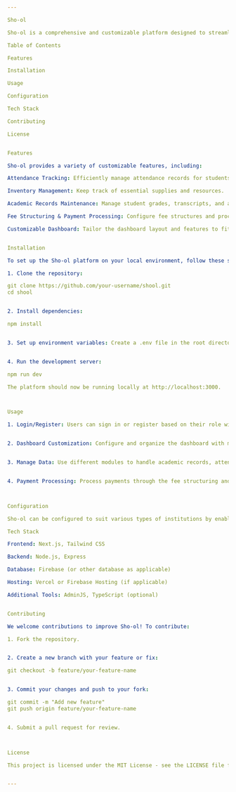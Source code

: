 ```yaml
---

Sho-ol

Sho-ol is a comprehensive and customizable platform designed to streamline school and organization management through powerful dashboard functionalities. With features like attendance tracking, inventory management, academic records maintenance, fee structuring, and payment processing, Sho-ol enables users to tailor the platform to meet specific operational needs, improving efficiency and user satisfaction.

Table of Contents

Features

Installation

Usage

Configuration

Tech Stack

Contributing

License


Features

Sho-ol provides a variety of customizable features, including:

Attendance Tracking: Efficiently manage attendance records for students, staff, and faculty.

Inventory Management: Keep track of essential supplies and resources.

Academic Records Maintenance: Manage student grades, transcripts, and academic history.

Fee Structuring & Payment Processing: Configure fee structures and process payments smoothly.

Customizable Dashboard: Tailor the dashboard layout and features to fit the specific needs of your organization.


Installation

To set up the Sho-ol platform on your local environment, follow these steps:

1. Clone the repository:

git clone https://github.com/your-username/shool.git
cd shool


2. Install dependencies:

npm install


3. Set up environment variables: Create a .env file in the root directory and configure it with your database credentials, API keys, and other necessary settings.


4. Run the development server:

npm run dev

The platform should now be running locally at http://localhost:3000.



Usage

1. Login/Register: Users can sign in or register based on their role within the organization.


2. Dashboard Customization: Configure and organize the dashboard with modules needed for day-to-day operations.


3. Manage Data: Use different modules to handle academic records, attendance, and inventory.


4. Payment Processing: Process payments through the fee structuring and payment interface.



Configuration

Sho-ol can be configured to suit various types of institutions by enabling/disabling specific modules. Modify settings in the configuration file (e.g., config.js) to enable only relevant modules for your organization.

Tech Stack

Frontend: Next.js, Tailwind CSS

Backend: Node.js, Express

Database: Firebase (or other database as applicable)

Hosting: Vercel or Firebase Hosting (if applicable)

Additional Tools: AdminJS, TypeScript (optional)


Contributing

We welcome contributions to improve Sho-ol! To contribute:

1. Fork the repository.


2. Create a new branch with your feature or fix:

git checkout -b feature/your-feature-name


3. Commit your changes and push to your fork:

git commit -m "Add new feature"
git push origin feature/your-feature-name


4. Submit a pull request for review.



License

This project is licensed under the MIT License - see the LICENSE file for details.


---
```

